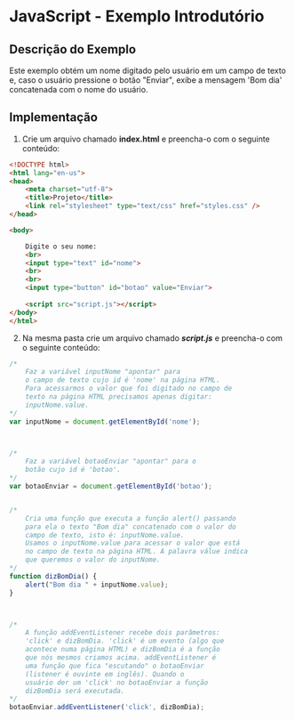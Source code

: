 # JavaScript - Exemplo Introdutório

## Descrição do Exemplo

Este exemplo obtém um nome digitado pelo usuário em um campo de texto e, 
caso o usuário pressione o botão "Enviar", exibe a mensagem 'Bom dia' 
concatenada com o nome do usuário.

## Implementação

1. Crie um arquivo chamado **index.html** e preencha-o com o seguinte conteúdo:

~~~html
<!DOCTYPE html>
<html lang="en-us">
<head>
    <meta charset="utf-8">
    <title>Projeto</title>
    <link rel="stylesheet" type="text/css" href="styles.css" />
</head>

<body>

    Digite o seu nome:
    <br>
    <input type="text" id="nome">
    <br>
    <br>
    <input type="button" id="botao" value="Enviar">
   
    <script src="script.js"></script>
</body>
</html>
~~~

2. Na mesma pasta crie um arquivo chamado ***script.js*** e preencha-o com o seguinte conteúdo:

~~~javascript
/*
    Faz a variável inputNome "apontar" para
    o campo de texto cujo id é 'nome' na página HTML.
    Para acessarmos o valor que foi digitado no campo de
    texto na página HTML precisamos apenas digitar:
    inputNome.value.
*/
var inputNome = document.getElementById('nome');



/*
    Faz a variável botaoEnviar "apontar" para o
    botão cujo id é 'botao'. 
*/
var botaoEnviar = document.getElementById('botao');


/*
    Cria uma função que executa a função alert() passando
    para ela o texto "Bom dia" concatenado com o valor do 
    campo de texto, isto é: inputNome.value. 
    Usamos o inputNome.value para acessar o valor que está
    no campo de texto na página HTML. A palavra válue indica
    que queremos o valor do inputNome.
*/
function dizBomDia() {
    alert("Bom dia " + inputNome.value);
}	



/*
    A função addEventListener recebe dois parâmetros:
    'click' e dizBomDia. 'click' é um evento (algo que
    acontece numa página HTML) e dizBomDia é a função
    que nós mesmos criamos acima. addEventListener é
    uma função que fica "escutando" o botaoEnviar 
    (listener é ouvinte em inglês). Quando o
    usuário der um 'click' no botaoEnviar a função
    dizBomDia será executada.
*/
botaoEnviar.addEventListener('click', dizBomDia);
~~~
